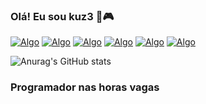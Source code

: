 ### Olá! Eu sou kuz3 👋🎮 

[![Algo](https://img.shields.io/badge/YouTube-FF0000?style=for-the-badge&logo=youtube&logoColor=white)](https://www.youtube.com/)
[![Algo](https://img.shields.io/badge/Python-3776AB?style=for-the-badge&logo=python&logoColor=green)]()
[![Algo](https://img.shields.io/badge/C%2B%2B-00599C?style=for-the-badge&logo=c%2B%2B&logoColor=white)]()
[![Algo](https://img.shields.io/badge/JavaScript-F7DF1E?style=for-the-badge&logo=javascript&logoColor=black
)]()
[![Algo](https://img.shields.io/badge/HTML5-E34F26?style=for-the-badge&logo=html5&logoColor=white)]()
[![Algo](https://img.shields.io/badge/CSS3-1572B6?style=for-the-badge&logo=css3&logoColor=white)]()

![Anurag's GitHub stats](https://github-readme-stats.vercel.app/api?username=kuz3&show_icons=true&theme=radical)

### Programador nas horas vagas
